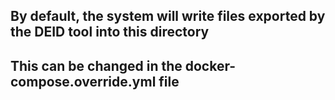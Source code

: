 ## By default, the system will write files exported by the DEID tool into this directory
## This can be changed in the docker-compose.override.yml file
